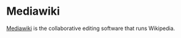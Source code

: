 # Mediawiki

[Mediawiki](https://www.wikimedia.org/) is the collaborative editing software that runs Wikipedia.